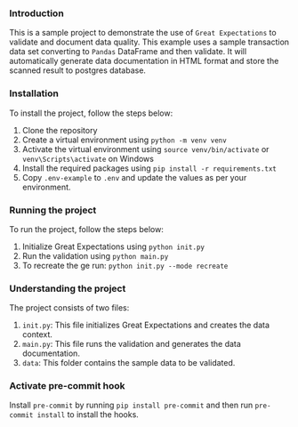 ### Introduction
This is a sample project to demonstrate the use of `Great Expectations` to validate and document data quality.
This example uses a sample transaction data set converting to `Pandas` DataFrame and then validate. It will automatically generate data documentation in HTML format and store the scanned result to postgres database.

### Installation
To install the project, follow the steps below:
1. Clone the repository
2. Create a virtual environment using `python -m venv venv`
3. Activate the virtual environment using `source venv/bin/activate` or `venv\Scripts\activate` on Windows
4. Install the required packages using `pip install -r requirements.txt`
5. Copy `.env-example` to `.env` and update the values as per your environment.

### Running the project
To run the project, follow the steps below:
1. Initialize Great Expectations using `python init.py`
2. Run the validation using `python main.py`
3. To recreate the ge run: `python init.py --mode recreate`
### Understanding the project
The project consists of two files:
1. `init.py`: This file initializes Great Expectations and creates the data context.
2. `main.py`: This file runs the validation and generates the data documentation.
3. `data`: This folder contains the sample data to be validated.

### Activate pre-commit hook
Install `pre-commit` by running
`pip install pre-commit` and then run `pre-commit install` to install the hooks.
